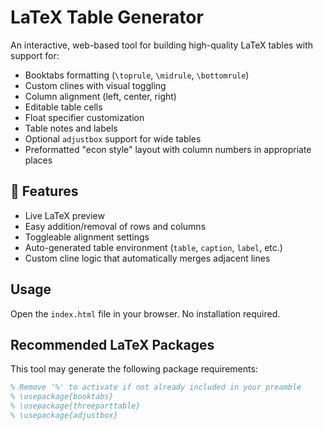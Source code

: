 # LaTeX Table Generator

An interactive, web-based tool for building high-quality LaTeX tables with support for:
- Booktabs formatting (`\toprule`, `\midrule`, `\bottomrule`)
- Custom clines with visual toggling
- Column alignment (left, center, right)
- Editable table cells
- Float specifier customization
- Table notes and labels
- Optional `adjustbox` support for wide tables
- Preformatted "econ style" layout with column numbers in appropriate places

## 🔧 Features
- Live LaTeX preview
- Easy addition/removal of rows and columns
- Toggleable alignment settings
- Auto-generated table environment (`table`, `caption`, `label`, etc.)
- Custom cline logic that automatically merges adjacent lines

## Usage
Open the `index.html` file in your browser. No installation required.

## Recommended LaTeX Packages
This tool may generate the following package requirements:
```latex
% Remove '%' to activate if not already included in your preamble
% \usepackage{booktabs}
% \usepackage{threeparttable}
% \usepackage{adjustbox}
